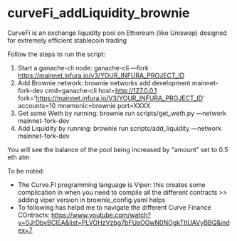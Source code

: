 # curveFi_addLiquidity_brownie
CurveFi is an exchange liquidity pool on Ethereum (like Uniswap) designed for extremely efficient stablecoin trading

Follow the steps to run the script:
1)  Start a ganache-cli node: ganache-cli —fork https://mainnet.infura.io/v3/YOUR_INFURA_PROJECT_ID
2)  Add Brownie network: brownie networks add development mainnet-fork-dev cmd=ganache-cli host=http://127.0.0.1 fork='https://mainnet.infura.io/V3/YOUR_INFURA_PROJECT_ID' accounts=10 mnemonic=brownie port=XXXX
3) Get some Weth by running: brownie run scripts/get_weth.py —network mainnet-fork-dev
4) Add Liquidity by running: brownie run scripts/add_liquidity —network mainnet-fork-dev

You will see the balance of the pool being increased by “amount” set to 0.5 eth atm

To be noted:
- The Curve.FI programming language is Viper: this creates some complication in when you need to compile all the different contracts >> adding viper version in brownie_config.yaml helps
- To following has helpd me to navigate the different Curve Finance COntracts:
https://www.youtube.com/watch?v=0JrDbvBClEA&list=PLVOHzVzbg7bFUaOGwN0NOgkTItUAVyBBQ&index=7

